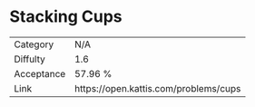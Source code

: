 # Stacking Cups

<table>
    <tr>
        <td>Category</td>
        <td>N/A</td>
    </tr>
    <tr>
        <td>Diffulty</td>
        <td>1.6</td>
    </tr>
    <tr>
        <td>Acceptance</td>
        <td>57.96 %</td>
    </tr>
    <tr>
        <td>Link</td>
        <td>https://open.kattis.com/problems/cups</td>
    </tr>
</table>